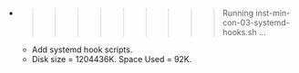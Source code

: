* >>>>>>>>> Running inst-min-con-03-systemd-hooks.sh ...
  * Add systemd hook scripts.
  * Disk size = 1204436K. Space Used = 92K.

